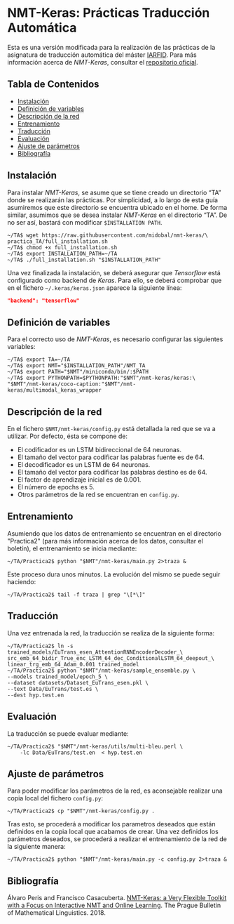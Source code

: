 # NMT-Keras: Prácticas Traducción Automática
Esta es una versión modificada para la realización de las prácticas de la asignatura de traducción automática del máster [IARFID](http://www.upv.es/titulaciones/MUIARFID/). Para más información acerca de *NMT-Keras*, consultar el [repositorio oficial](https://github.com/lvapeab/nmt-keras).

## Tabla de Contenidos

* [Instalación](#instalación)
* [Definición de variables](#definición-de-variables)
* [Descripción de la red](#descripción-de-la-red)
* [Entrenamiento](#entrenamiento)
* [Traducción](#traducción)
* [Evaluación](#evaluación)
* [Ajuste de parámetros](#ajuste-de-parámetros)
* [Bibliografía](#bibliografía)


## Instalación

Para instalar *NMT-Keras*, se asume que se tiene creado un directorio “TA” donde se realizarán las prácticas. Por simplicidad, a lo largo de esta guía asumiremos que
este directorio se encuentra ubicado en el home. De forma similar, asumimos que
se desea instalar *NMT-Keras* en el directorio “TA”. De no ser ası́, bastará con modificar ```$INSTALLATION PATH```.

  ```console
~/TA$ wget https://raw.githubusercontent.com/midobal/nmt-keras/\
practica_TA/full_installation.sh
~/TA$ chmod +x full_installation.sh
~/TA$ export INSTALLATION_PATH=~/TA
~/TA$ ./full_installation.sh "$INSTALLATION_PATH"
  ```

Una vez finalizada la instalación, se deberá asegurar que *Tensorflow* está configurado como backend de *Keras*. Para ello, se deberá comprobar que en el fichero ```~/.keras/keras.json``` aparece la siguiente lı́nea:

```json
"backend": "tensorflow"
```

## Definición de variables

Para el correcto uso de *NMT-Keras*, es necesario configurar las siguientes variables:

```console
~/TA$ export TA=~/TA
~/TA$ export NMT="$INSTALLATION_PATH"/NMT_TA
~/TA$ export PATH="$NMT"/miniconda/bin/:$PATH
~/TA$ export PYTHONPATH=$PYTHONPATH:"$NMT"/nmt-keras/keras:\
"$NMT"/nmt-keras/coco-caption:"$NMT"/nmt-keras/multimodal_keras_wrapper
```

## Descripción de la red

En el fichero ```$NMT/nmt-keras/config.py``` está detallada la red que se va a utilizar. Por defecto, ésta se compone de:

* El codificador es un LSTM bidireccional de 64 neuronas.
* El tamaño del vector para codificar las palabras fuente es de 64.
* El decodificador es un LSTM de 64 neuronas.
* El tamaño del vector para codificar las palabras destino es de 64.
* El factor de aprendizaje inicial es de 0.001.
* El número de epochs es 5.
* Otros parámetros de la red se encuentran en ```config.py```.

## Entrenamiento

Asumiendo que los datos de entrenamiento se encuentran en el directorio "Practica2" (para más información acerca de los datos, consultar el boletín), el entrenamiento se inicia mediante:

```console
~/TA/Practica2$ python "$NMT"/nmt-keras/main.py 2>traza &
```

Este proceso dura unos minutos. La evolución del mismo se puede seguir haciendo:

```console
~/TA/Practica2$ tail -f traza | grep "\[*\]"
```

## Traducción

Una vez entrenada la red, la traducción se realiza de la siguiente forma:

```console
~/TA/Practica2$ ln -s trained_models/EuTrans_esen_AttentionRNNEncoderDecoder_\
src_emb_64_bidir_True_enc_LSTM_64_dec_ConditionalLSTM_64_deepout_\
linear_trg_emb_64_Adam_0.001 trained_model
~/TA/Practica2$ python "$NMT"/nmt-keras/sample_ensemble.py \
--models trained_model/epoch_5 \
--dataset datasets/Dataset_EuTrans_esen.pkl \
--text Data/EuTrans/test.es \
--dest hyp.test.en
```

## Evaluación

La traducción se puede evaluar mediante:

```console
~/TA/Practica2$ "$NMT"/nmt-keras/utils/multi-bleu.perl \
	-lc Data/EuTrans/test.en  < hyp.test.en
```

## Ajuste de parámetros

Para poder modificar los parámetros de la red, es aconsejable realizar una copia local del fichero ```config.py```:

```console
~/TA/Practica2$ cp "$NMT"/nmt-keras/config.py .
```

Tras esto, se procederá a modificar los parametros deseados que están definidos en la
copia local que acabamos de crear. Una vez definidos los parámetros deseados, se procederá a realizar el entrenamiento de la red de la siguiente manera:

```console
~/TA/Practica2$ python "$NMT"/nmt-keras/main.py -c config.py 2>traza &
```

## Bibliografía

Álvaro Peris and Francisco Casacuberta. [NMT-Keras: a Very Flexible Toolkit with
a Focus on Interactive NMT and Online Learning](https://ufal.mff.cuni.cz/pbml/111/art-peris-casacuberta.pdf). The Prague Bulletin of Mathematical Linguistics. 2018.
